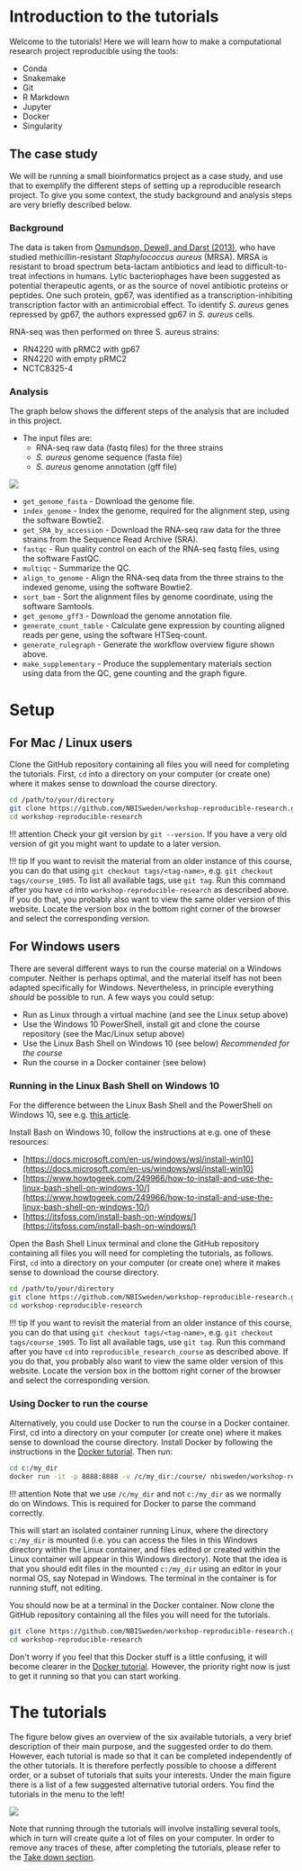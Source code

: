 # Introduction to the tutorials

Welcome to the tutorials! Here we will learn how to make a computational 
research project reproducible using the tools:

* Conda
* Snakemake
* Git
* R Markdown
* Jupyter
* Docker
* Singularity

## The case study
We will be running a small bioinformatics project as a case study, and use that 
to exemplify the different steps of setting up a reproducible research project. 
To give you some context, the study background and analysis steps are very 
briefly described below.

### Background

The data is taken from [Osmundson, Dewell, and Darst (2013)](http://journals.plos.org/plosone/article?id=10.1371/journal.pone.0076572), who have studied methicillin-resistant *Staphylococcus aureus* (MRSA).
MRSA is resistant to broad spectrum beta-lactam antibiotics and lead to 
difficult-to-treat infections in humans. Lytic bacteriophages have been 
suggested as potential therapeutic agents, or as the source of novel antibiotic 
proteins or peptides. One such protein, gp67, was identified as a 
transcription-inhibiting transcription factor with an antimicrobial effect. To 
identify *S. aureus* genes repressed by gp67, the authors expressed gp67 in 
*S. aureus* cells.

RNA-seq was then performed on three S. aureus strains:

* RN4220 with pRMC2 with gp67
* RN4220 with empty pRMC2
* NCTC8325-4

### Analysis

The graph below shows the different steps of the analysis that are included in 
this project.

* The input files are:
    * RNA-seq raw data (fastq files) for the three strains
    * *S. aureus* genome sequence (fasta file)
    * *S. aureus* genome annotation (gff file)

![](images/rulegraph_mrsa_intro.svg)


* `get_genome_fasta` - Download the genome file.
* `index_genome` - Index the genome, required for the alignment step, using the 
  software Bowtie2.
* `get_SRA_by_accession` - Download the RNA-seq raw data for the three strains 
  from the Sequence Read Archive (SRA).
* `fastqc` - Run quality control on each of the RNA-seq fastq files, using the 
  software FastQC.
* `multiqc` - Summarize the QC.
* `align_to_genome` - Align the RNA-seq data from the three strains to the 
  indexed genome, using the software Bowtie2.
* `sort_bam` - Sort the alignment files by genome coordinate, using the 
  software Samtools.
* `get_genome_gff3` - Download the genome annotation file.
* `generate_count_table` - Calculate gene expression by counting aligned reads 
  per gene, using the software HTSeq-count.
* `generate_rulegraph` - Generate the workflow overview figure shown above.
* `make_supplementary` - Produce the supplementary materials section using data
  from the QC, gene counting and the graph figure.

# Setup
## For Mac / Linux users

Clone the GitHub repository containing all files you will need for completing
the tutorials. First, `cd` into a directory on your computer (or create one) 
where it makes sense to download the course directory.

```bash
cd /path/to/your/directory
git clone https://github.com/NBISweden/workshop-reproducible-research.git
cd workshop-reproducible-research
```

!!! attention
    Check your git version by `git --version`. If you have a very old version 
    of git you might want to update to a later version.

!!! tip
    If you want to revisit the material from an older instance of this course, 
    you can do that using `git checkout tags/<tag-name>`, e.g. `git checkout 
    tags/course_1905`. To list all available tags, use `git tag`. Run this 
    command after you have `cd` into `workshop-reproducible-research` as 
    described above. If you do that, you probably also want to view the same 
    older version of this website. Locate the version box in the bottom right 
    corner of the browser and select the corresponding version.

## For Windows users

There are several different ways to run the course material on a Windows 
computer. Neither is perhaps optimal, and the material itself has not been 
adapted specifically for Windows. Nevertheless, in principle everything 
*should* be possible to run. A few ways you could setup:

- Run as Linux through a virtual machine (and see the Linux setup above)
- Use the Windows 10 PowerShell, install git and clone the course repository 
  (see the Mac/Linux setup above)
- Use the Linux Bash Shell on Windows 10 (see below) *Recommended for the 
  course*
- Run the course in a Docker container (see below)

### Running in the Linux Bash Shell on Windows 10

For the difference between the Linux Bash Shell and the PowerShell on Windows 
10, see e.g. [this article](https://searchitoperations.techtarget.com/tip/On-Windows-PowerShell-vs-Bash-comparison-gets-interesting).

Install Bash on Windows 10, follow the instructions at e.g. one of these 
resources:

- [https://docs.microsoft.com/en-us/windows/wsl/install-win10](https://docs.microsoft.com/en-us/windows/wsl/install-win10)
- [https://www.howtogeek.com/249966/how-to-install-and-use-the-linux-bash-shell-on-windows-10/](https://www.howtogeek.com/249966/how-to-install-and-use-the-linux-bash-shell-on-windows-10/)
- [https://itsfoss.com/install-bash-on-windows/](https://itsfoss.com/install-bash-on-windows/)

Open the Bash Shell Linux terminal and clone the GitHub repository containing
all files you will need for completing the tutorials, as follows. First, `cd` 
into a directory on your computer (or create one) where it makes sense to 
download the course directory.

```bash
cd /path/to/your/directory
git clone https://github.com/NBISweden/workshop-reproducible-research.git
cd workshop-reproducible-research
```
!!! tip
    If you want to revisit the material from an older instance of this course, 
    you can do that using `git checkout tags/<tag-name>`, e.g. `git checkout 
    tags/course_1905`. To list all available tags, use `git tag`. Run this 
    command after you have `cd` into `reproducible_research_course` as 
    described above. If you do that, you probably also want to view the same 
    older version of this website. Locate the version box in the bottom right 
    corner of the browser and select the corresponding version.

### Using Docker to run the course

Alternatively, you could use Docker to run the course in a Docker container. 
First, cd into a directory on your computer (or create one) where it makes 
sense to download the course directory. Install Docker by following the 
instructions in the [Docker tutorial](docker.md#windows). Then run:

```bash
cd c:/my_dir
docker run -it -p 8888:8888 -v /c/my_dir:/course/ nbisweden/workshop-reproducible-research:slim
```

!!! attention
    Note that we use `/c/my_dir` and not `c:/my_dir` as we normally do on 
    Windows. This is required for Docker to parse the command correctly.

This will start an isolated container running Linux, where the directory 
`c:/my_dir` is mounted (i.e. you can access the files in this Windows directory
within the Linux container, and files edited or created within the Linux 
container will appear in this Windows directory).
Note that the idea is that you should edit files in the mounted `c:/my_dir` 
using an editor in your normal OS, say Notepad in Windows. The terminal in the 
container is for running stuff, not editing.

You should now be at a terminal in the Docker container. Now clone the GitHub
repository containing all the files you will need for the tutorials.

```bash
git clone https://github.com/NBISweden/workshop-reproducible-research.git
cd workshop-reproducible-research
```

Don't worry if you feel that this Docker stuff is a little confusing, it will 
become clearer in the [Docker tutorial](docker.md). However, the priority right 
now is just to get it running so that you can start working.

# The tutorials

The figure below gives an overview of the six available tutorials, a very brief 
description of their main purpose, and the suggested order to do them. However, 
each tutorial is made so that it can be completed independently of the other 
tutorials. It is therefore perfectly possible to choose a different order, or a 
subset of tutorials that suits your interests. Under the main figure there is a 
list of a few suggested alternative tutorial orders. You find the tutorials in 
the menu to the left!

![](images/tutorials_overview.svg)

Note that running through the tutorials will involve installing several tools, 
which in turn will create quite a lot of files on your computer. In order to
remove any traces of these, after completing the tutorials, please refer to
the [Take down section](take_down.md).
